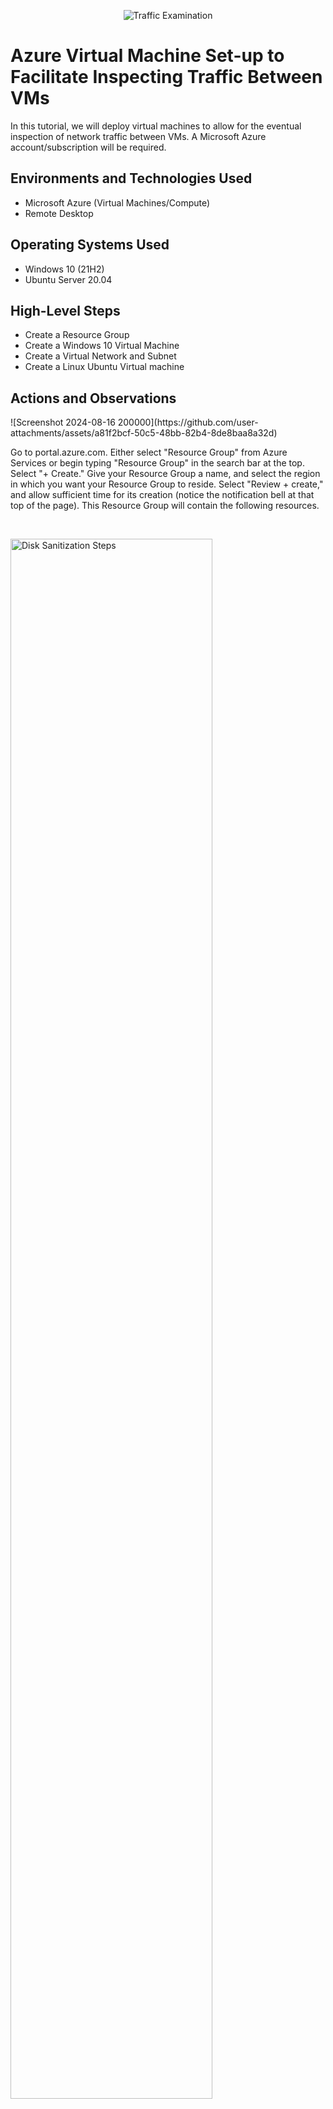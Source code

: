 <p align="center">
<img src="https://i.imgur.com/Ua7udoS.png" alt="Traffic Examination"/>
</p>

<h1>Azure Virtual Machine Set-up to Facilitate Inspecting Traffic Between VMs</h1>
In this tutorial, we will deploy virtual machines to allow for the eventual inspection of network traffic between VMs. A Microsoft Azure account/subscription will be required. <br />


<h2>Environments and Technologies Used</h2>

- Microsoft Azure (Virtual Machines/Compute)
- Remote Desktop

<h2>Operating Systems Used </h2>

- Windows 10 (21H2)
- Ubuntu Server 20.04

<h2>High-Level Steps</h2>

- Create a Resource Group
- Create a Windows 10 Virtual Machine
- Create a Virtual Network and Subnet
- Create a Linux Ubuntu Virtual machine

<h2>Actions and Observations</h2>

<p>
![Screenshot 2024-08-16 200000](https://github.com/user-attachments/assets/a81f2bcf-50c5-48bb-82b4-8de8baa8a32d)
</p>
<p>
Go to portal.azure.com. Either select "Resource Group" from Azure Services or begin typing "Resource Group" in the search bar at the top. Select "+ Create." Give your Resource Group a name, and select the region in which you want your Resource Group to reside. Select "Review + create," and allow sufficient time for its creation (notice the notification bell at that top of the page). This Resource Group will contain the following resources.
</p>
<br />

<p>
<img src="https://i.imgur.com/QEC1rPQ.png" height="80%" width="80%" alt="Disk Sanitization Steps"/>
</p>
<p>
Lorem ipsum dolor sit amet, consectetur adipiscing elit, sed do eiusmod tempor incididunt ut labore et dolore magna aliqua. Ut enim ad minim veniam, quis nostrud exercitation ullamco laboris nisi ut aliquip ex ea commodo consequat. Duis aute irure dolor in reprehenderit in voluptate velit esse cillum dolore eu fugiat nulla pariatur.
</p>
<br />

<p>
<img src="https://i.imgur.com/DJmEXEB.png" height="80%" width="80%" alt="Disk Sanitization Steps"/>
</p>
<p>
Lorem ipsum dolor sit amet, consectetur adipiscing elit, sed do eiusmod tempor incididunt ut labore et dolore magna aliqua. Ut enim ad minim veniam, quis nostrud exercitation ullamco laboris nisi ut aliquip ex ea commodo consequat. Duis aute irure dolor in reprehenderit in voluptate velit esse cillum dolore eu fugiat nulla pariatur.
</p>
<br />
